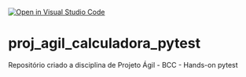 [![Open in Visual Studio Code](https://classroom.github.com/assets/open-in-vscode-c66648af7eb3fe8bc4f294546bfd86ef473780cde1dea487d3c4ff354943c9ae.svg)](https://classroom.github.com/online_ide?assignment_repo_id=8277929&assignment_repo_type=AssignmentRepo)
# proj_agil_calculadora_pytest
Repositório criado a disciplina de Projeto Ágil - BCC - Hands-on pytest
